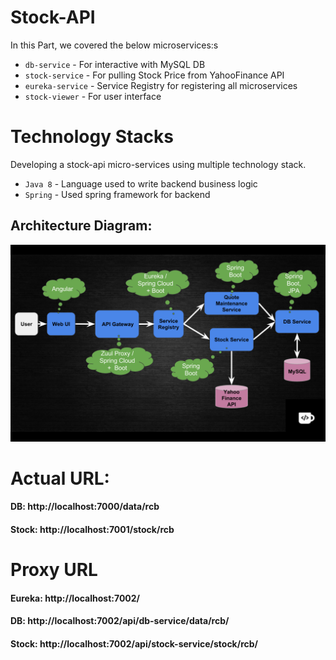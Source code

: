 # Stock-API

In this Part, we covered the below microservices:s
- `db-service` - For interactive with MySQL DB
- `stock-service` - For pulling Stock Price from YahooFinance API
- `eureka-service` - Service Registry for registering all microservices
- `stock-viewer` - For user interface

# Technology Stacks
Developing a stock-api micro-services using multiple technology stack.
- `Java 8` - Language used to write backend business logic
- `Spring` - Used spring framework for backend

## Architecture Diagram:
![Architecture](design/architecture.png)

# Actual URL:
####  DB: http://localhost:7000/data/rcb
#### Stock: http://localhost:7001/stock/rcb

# Proxy URL
#### Eureka: http://localhost:7002/

#### DB: http://localhost:7002/api/db-service/data/rcb/
#### Stock: http://localhost:7002/api/stock-service/stock/rcb/
